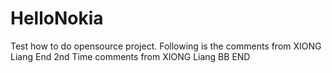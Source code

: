 # HelloNokia
Test how to do opensource project.
Following is the comments from XIONG Liang 
End 
2nd Time comments from XIONG Liang BB END
